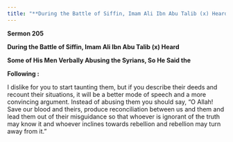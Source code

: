 ```yaml
---
title: "**During the Battle of Siffin, Imam Ali Ibn Abu Talib (x) Heard**" 
---
```

**Sermon 205**

**During the Battle of Siffin, Imam Ali Ibn Abu Talib \(x\) Heard**

**Some of His Men Verbally Abusing the Syrians, So He Said the**

**Following :**

I dislike for you to start taunting them, but if you describe their deeds and recount their situations, it will be a better mode of speech and a more convincing argument\. Instead of abusing them you should say, “O Allah\! Save our blood and theirs, produce reconciliation between us and them and lead them out of their misguidance so that whoever is ignorant of the truth may know it and whoever inclines towards rebellion and rebellion may turn away from it\.”

